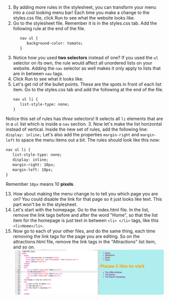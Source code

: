 1. By adding more rules in the stylesheet, you can transform your menu into a cool looking menu bar! Each time you make a change to the styles.css file, click Run to see what the website looks like.
2. Go to the stylesheet file. Remember it is in the styles.css tab. Add the following rule at the end of the file.
   ```
      nav ul {
         background-color: tomato;
      }
   ```
13. Notice how you used **two selectors** instead of one? If you used the `ul` selector on its own, the rule would affect all unordered lists on your website. Adding the `nav` selector as well makes it only apply to lists that are in between `nav` tags.
4. Click Run to see what it looks like. 
2. Let's get rid of the bullet points. These are the spots in front of each list item. Go to the styles.css tab and add the following at the end of the file.
   ```
   nav ul li {
      list-style-type: none;
   }
   ```
Notice this set of rules has _three_ selectors! It selects all `li` elements that are in a `ul` list which is inside a `nav` section.
3. Now let's make the list horizontal instead of vertical. Inside the new set of rules, add the following line: `display: inline;` Let's also add the properties `margin-right` and `margin-left` to space the menu items out a bit. The rules should look like this now:
   ```
   nav ul li {
      list-style-type: none;
      display: inline;
      margin-right: 10px;
      margin-left: 10px;
   }
   ```
   Remember `10px` means 10 **pixels**.


13. How about making the menu change to to tell you which page you are on? You could disable the link for that page so it just looks like text. This part won't be in the stylesheet.
14. Let's start with the homepage. Go to the index.html file. In the list, remove the link tags before and after the word "Home", so that the list item for the homepage is just text in between `<li> </li>` tags, like this `<li>Home</li>`.
15. Now go to each of your other files, and do the same thing, each time removing the link tags for the page you are editing. So on the attractions.html file, remove the link tags in the "Attractions" list item, and so on. ![](/assets/ulLinkRemoved.png)
